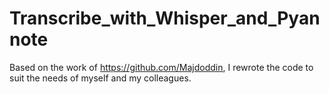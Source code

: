 # Transcribe_with_Whisper_and_Pyannote
Based on the work of https://github.com/Majdoddin, I rewrote the code to suit the needs of myself and my colleagues. 
